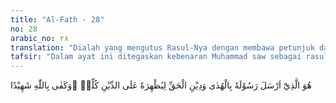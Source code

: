 ```yaml
---
title: "Al-Fath - 28"
no: 28
arabic_no: ٢٨
translation: "Dialah yang mengutus Rasul-Nya dengan membawa petunjuk dan agama yang benar agar dimenangkan-Nya terhadap semua agama. Dan cukuplah Allah sebagai saksi. "
tafsir: "Dalam ayat ini ditegaskan kebenaran Muhammad saw sebagai rasul yang diutus Allah kepada manusia dengan menyatakan bahwa dia adalah rasul Allah yang diutus untuk membawa petunjuk dan agama Islam sebagai penyempurna terhadap agama-agama dan syariat yang telah dibawa oleh para rasul sebelumnya, menyatakan kesalahan dan kekeliruan akidah-akidah agama dan kepercayaan yang dianut manusia yang tidak berdasarkan agama, dan untuk menetapkan hukum-hukum yang berlaku bagi manusia sesuai dengan perkembangan zaman, perbedaan keadaan dan tempat. Hal ini juga berarti dengan datangnya agama Islam yang dibawa Muhammad saw, maka agama-agama yang lain tidak diakui lagi sebagai agama yang sah di sisi Allah.\n\nPada akhir ayat ini, dinyatakan bahwa semua yang dijanjikan Allah kepada Rasulullah saw dan kaum Muslimin itu pasti terjadi dan tidak ada sesuatu pun yang dapat menghalangi terjadinya."
---
```

هُوَ الَّذِيْٓ اَرْسَلَ رَسُوْلَهٗ بِالْهُدٰى وَدِيْنِ الْحَقِّ لِيُظْهِرَهٗ عَلَى الدِّيْنِ كُلِّهٖ ۗوَكَفٰى بِاللّٰهِ شَهِيْدًا 